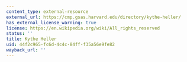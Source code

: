 ```yaml
---
content_type: external-resource
external_url: https://cmp.gsas.harvard.edu/directory/kythe-heller/
has_external_license_warning: true
license: https://en.wikipedia.org/wiki/All_rights_reserved
status: ''
title: Kythe Heller
uid: 44f2c965-fc6d-4c4c-84ff-f35a56e9fe82
wayback_url: ''
---
```

